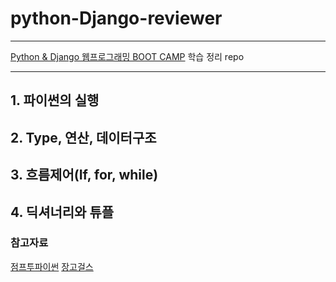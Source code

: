 # python-Django-reviewer
---
[Python & Django 웹프로그래밍 BOOT CAMP](http://www.fastcampus.co.kr/dev_online_python/) 학습 정리 repo

---
## 1. 파이썬의 실행
## 2. Type, 연산, 데이터구조
## 3. 흐름제어(If, for, while)
## 4. 딕셔너리와 튜플

### 참고자료
[점프투파이썬](https://wikidocs.net/book/1)
[장고걸스](https://tutorial.djangogirls.org/ko/)


